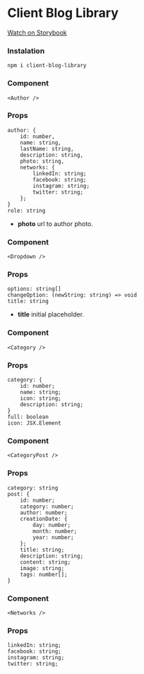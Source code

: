 # Client Blog Library

[Watch on Storybook](https://main--meek-bublanina-1598a7.netlify.app/)

### Instalation

```
npm i client-blog-library
```

### Component

```
<Author />
```

### Props

```
author: {
    id: number,
    name: string,
    lastName: string,
    description: string,
    photo: string,
    networks: {
        linkedIn: string;
        facebook: string;
        instagram: string;
        twitter: string;
    };
}
role: string
```

- **photo** url to author photo.

### Component

```
<Dropdown />
```

### Props

```
options: string[]
changeOption: (newString: string) => void
title: string
```

- **title** initial placeholder.

### Component

```
<Category />
```

### Props

```
category: {
    id: number;
    name: string;
    icon: string;
    description: string;
}
full: boolean
icon: JSX.Element
```

### Component

```
<CategoryPost />
```

### Props

```
category: string
post: {
    id: number;
    category: number;
    author: number;
    creationDate: {
        day: number;
        month: number;
        year: number;
    };
    title: string;
    description: string;
    content: string;
    image: string;
    tags: number[];
}
```

### Component

```
<Networks />
```

### Props

```
linkedIn: string;
facebook: string;
instagram: string;
twitter: string;

```
